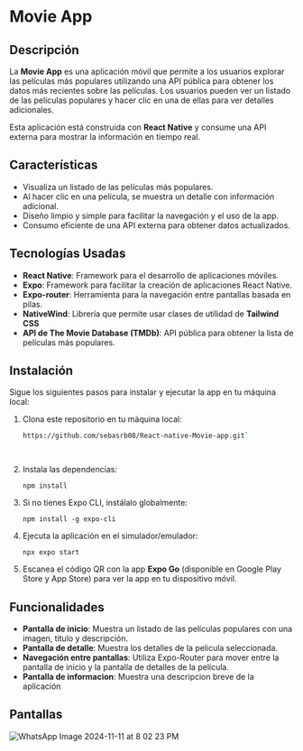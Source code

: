 
# Movie App

## Descripción

La **Movie App** es una aplicación móvil que permite a los usuarios explorar las películas más populares utilizando una API pública para obtener los datos más recientes sobre las películas. Los usuarios pueden ver un listado de las películas populares y hacer clic en una de ellas para ver detalles adicionales.

Esta aplicación está construida con **React Native** y consume una API externa para mostrar la información en tiempo real.

## Características

- Visualiza un listado de las películas más populares.
- Al hacer clic en una película, se muestra un detalle con información adicional.
- Diseño limpio y simple para facilitar la navegación y el uso de la app.
- Consumo eficiente de una API externa para obtener datos actualizados.

## Tecnologías Usadas

- **React Native**: Framework para el desarrollo de aplicaciones móviles.
- **Expo**: Framework para facilitar la creación de aplicaciones React Native.
- **Expo-router**: Herramienta para la navegación entre pantallas basada en pilas.
- **NativeWind**: Librería que permite usar clases de utilidad de **Tailwind CSS**
- **API de The Movie Database (TMDb)**: API pública para obtener la lista de películas más populares.

## Instalación

Sigue los siguientes pasos para instalar y ejecutar la app en tu máquina local:

1. Clona este repositorio en tu máquina local:

   ```bash
   https://github.com/sebasrb08/React-native-Movie-app.git` 

    
2.  Instala las dependencias:
    
    `npm install` 
    
4.  Si no tienes Expo CLI, instálalo globalmente:
    
    `npm install -g expo-cli` 
    
5.  Ejecuta la aplicación en el simulador/emulador:
    
    `npx expo start` 
    
6.  Escanea el código QR con la app **Expo Go** (disponible en Google Play Store y App Store) para ver la app en tu dispositivo móvil.
    

## Funcionalidades

-   **Pantalla de inicio**: Muestra un listado de las películas populares con una imagen, titulo y descripción.
-   **Pantalla de detalle**: Muestra los detalles de la pelicula seleccionada.
-   **Navegación entre pantallas**: Utiliza Expo-Router para mover entre la pantalla de inicio y la pantalla de detalles de la película.
 -   **Pantalla de informacion**: Muestra una descripcion breve de la aplicación 


## Pantallas

![WhatsApp Image 2024-11-11 at 8 02 23 PM](https://github.com/user-attachments/assets/136f9c7a-7990-4b5b-9f29-8076cc8d07ca)




